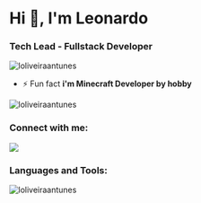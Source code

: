 <h1>Hi 👋, I'm Leonardo</h1>
<h3>Tech Lead - Fullstack Developer</h3>



<p align="left"> <img src="https://komarev.com/ghpvc/?username=loliveiraantunes&label=Profile%20views&color=0e75b6&style=flat" alt="loliveiraantunes" /> </p>

- ⚡ Fun fact **i'm Minecraft Developer by hobby**


<p><img align="center" src="https://github-readme-streak-stats.herokuapp.com/?user=loliveiraantunes&" alt="loliveiraantunes" /></p>
<!--<p>&nbsp;<img align="center" src="https://github-readme-stats.vercel.app/api?username=loliveiraantunes&show_icons=true&locale=en" alt="loliveiraantunes" /></p>
-->


<h3 align="left">Connect with me:</h3>
<p align="left">
<a href="https://linkedin.com/in/leonardo-oliveira-9312a2138" target="blank"><img src="https://camo.githubusercontent.com/c00f87aeebbec37f3ee0857cc4c20b21fefde8a96caf4744383ebfe44a47fe3f/68747470733a2f2f696d672e736869656c64732e696f2f62616467652f2d4c696e6b6564496e2d2532333030373742353f7374796c653d666f722d7468652d6261646765266c6f676f3d6c696e6b6564696e266c6f676f436f6c6f723d7768697465" data-canonical-src="https://img.shields.io/badge/-LinkedIn-%230077B5?style=for-the-badge&amp;logo=linkedin&amp;logoColor=white" style="max-width: 100%;"></a>
</p>


<h3 align="left">Languages and Tools:</h3>

<p>
  <img align="left" src="https://github-readme-stats.vercel.app/api/top-langs?username=loliveiraantunes&show_icons=true&locale=en&layout=compact" alt="loliveiraantunes" /></p>


